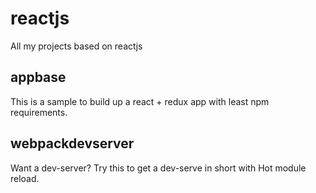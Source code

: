 # reactjs

All my projects based on reactjs

## appbase
This is a sample to build up a react + redux app with least npm requirements.

## webpackdevserver
Want a dev-server? Try this to get a dev-serve in short with Hot module reload.


